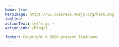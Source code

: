 ```yaml
---
home: true
heroImage: https://v1.vuepress.vuejs.org/hero.png
tagline:
actionText: let's go →
actionLink: /blog/1

footer: Copyright © 2020-present liuzhaoxu
---
```

